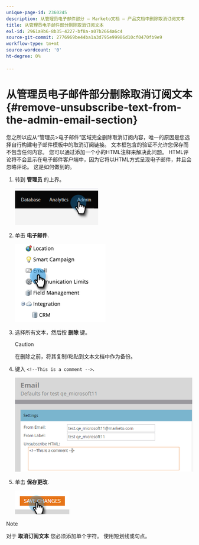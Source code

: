 ```yaml
---
unique-page-id: 2360245
description: 从管理员电子邮件部分 — Marketo文档 — 产品文档中删除取消订阅文本
title: 从管理员电子邮件部分删除取消订阅文本
exl-id: 2961a9b6-8b35-4227-bf8a-a07b2664a6c4
source-git-commit: 2776969be44ba1a3d795e99986d10cf0470fb9e9
workflow-type: tm+mt
source-wordcount: '0'
ht-degree: 0%

---
```


# 从管理员电子邮件部分删除取消订阅文本 {#remove-unsubscribe-text-from-the-admin-email-section}

您之所以应从“管理员>电子邮件”区域完全删除取消订阅内容，唯一的原因是您选择自行构建电子邮件模板中的取消订阅链接。 文本框包含的验证不允许您保存而不包含任何内容。 您可以通过添加一个小的HTML注释来解决此问题。 HTML评论将不会显示在电子邮件客户端中，因为它将以HTML方式呈现电子邮件，并且会忽略评论。 这是如何做到的。

1. 转到 **管理员** 的上界。

   ![](assets/remove-unsubscribe-text-from-the-admin-email-section-1.png)

1. 单击 **电子邮件**.

   ![](assets/remove-unsubscribe-text-from-the-admin-email-section-2.png)

1. 选择所有文本，然后按 **删除** 键。

   >[!CAUTION]
   >
   >在删除之前，将其复制/粘贴到文本文档中作为备份。

1. 键入 `<!--This is a comment -->`.

   ![](assets/remove-unsubscribe-text-from-the-admin-email-section-3.png)

1. 单击 **保存更改**.

   ![](assets/remove-unsubscribe-text-from-the-admin-email-section-4.png)

>[!NOTE]
>
>对于 **取消订阅文本** 您必须添加单个字符。 使用短划线或句点。
